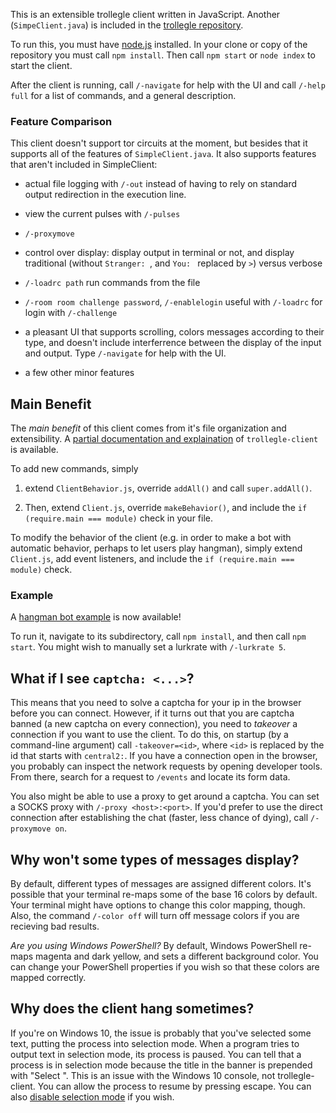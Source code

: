 This is an extensible trollegle client written in JavaScript. Another (`SimpeClient.java`) is included in the [trollegle repository](https://gitlab.com/jtrygva/trollegle).

To run this, you must have [node.js](https://nodejs.org) installed. In your clone or copy of the repository you must call `npm install`. Then call `npm start` or `node index` to start the client.

After the client is running, call `/-navigate` for help with the UI and call `/-help full` for a list of commands, and a general description.

### Feature Comparison ###

This client doesn't support tor circuits at the moment, but besides that it supports all of the features of `SimpleClient.java`. It also supports features that aren't included in SimpleClient:

* actual file logging with `/-out` instead of having to rely on standard output redirection in the execution line.

* view the current pulses with `/-pulses`

* `/-proxymove`

* control over display: display output in terminal or not, and display traditional (without `Stranger: `, and `You: ` replaced by `>`) versus verbose

* `/-loadrc path` run commands from the file

* `/-room room challenge password`, `/-enablelogin` useful with `/-loadrc` for login with `/-challenge`

* a pleasant UI that supports scrolling, colors messages according to their type, and doesn't include interferrence between the display of the input and output. Type `/-navigate` for help with the UI.

* a few other minor features

## Main Benefit ##


The *main benefit* of this client comes from it's file organization and extensibility. A [partial documentation and explaination](./DOCUMENTATION.md) of `trollegle-client` is available.

To add new commands, simply 

1. extend `ClientBehavior.js`, override `addAll()` and call `super.addAll()`. 

2. Then, extend `Client.js`, override `makeBehavior()`, and include the `if (require.main === module)` check in your file.

To modify the behavior of the client (e.g. in order to make a bot with automatic behavior, perhaps to let users play hangman), simply extend `Client.js`, add event listeners, and include the `if (require.main === module)` check.

### Example ###

A [hangman bot example](./examples/HangmanBot) is now available!

To run it, navigate to its subdirectory, call `npm install`, and then call `npm start`. You might wish to manually set a lurkrate with `/-lurkrate 5`.

## What if I see `captcha: <...>`? ##

This means that you need to solve a captcha for your ip in the browser before you can connect. However, if it turns out that you are captcha banned (a new captcha on every connection), you need to *takeover* a connection if you want to use the client. To do this, on startup (by a command-line argument) call `-takeover=<id>`, where `<id>` is replaced by the id that starts with `central2:`. If you have a connection open in the browser, you probably can inspect the network requests by opening developer tools. From there, search for a request to `/events` and locate its form data.

You also might be able to use a proxy to get around a captcha. You can set a SOCKS proxy with `/-proxy <host>:<port>`. If you'd prefer to use the direct connection after establishing the chat (faster, less chance of dying), call `/-proxymove on`.

## Why won't some types of messages display? ##

By default, different types of messages are assigned different colors. It's possible that your terminal re-maps some of the base 16 colors by default. Your terminal might have options to change this color mapping, though. Also, the command `/-color off` will turn off message colors if you are recieving bad results.

*Are you using Windows PowerShell?* By default, Windows PowerShell re-maps magenta and dark yellow, and sets a different background color. You can change your PowerShell properties if you wish so that these colors are mapped correctly.

## Why does the client hang sometimes? ##

If you're on Windows 10, the issue is probably that you've selected some text, putting the process into selection mode. When a program tries to output text in selection mode, its process is paused. You can tell that a process is in selection mode because the title in the banner is prepended with "Select ". This is an issue with the Windows 10 console, not trollegle-client. You can allow the process to resume by pressing escape. You can also [disable selection mode](https://stackoverflow.com/questions/33883530/why-is-my-command-prompt-freezing-on-windows-10) if you wish.
